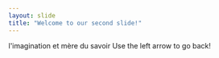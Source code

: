 ```yaml
---
layout: slide
title: "Welcome to our second slide!"
---
```

l'imagination et mère du savoir
Use the left arrow to go back!
